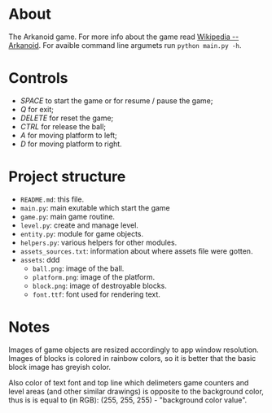 # About
The Arkanoid game. For more info about the game read 
[Wikipedia -- Arkanoid](https://en.wikipedia.org/wiki/Arkanoid).
For avaible command line argumets run `python main.py -h`.

# Controls
- *SPACE* to start the game or for resume / pause the game;
- *Q* for exit;
- *DELETE* for reset the game;
- *CTRL* for release the ball;
- *A* for moving platform to left;
- *D* for moving platform to right.

# Project structure
- `README.md`: this file.
- `main.py`: main exutable which start the game
- `game.py`: main game routine.
- `level.py`: create and manage level.
- `entity.py`: module for game objects.
- `helpers.py`: various helpers for other modules.
- `assets_sources.txt`: information about where assets file were gotten.
- `assets`: ddd
    + `ball.png`: image of the ball.
    + `platform.png`: image of the platform.
    + `block.png`: image of destroyable blocks.
    + `font.ttf`: font used for rendering text.

# Notes
Images of game objects are resized accordingly to app window resolution. Images
of blocks is colored in rainbow colors, so it is better that the basic block 
image has greyish color.

Also color of text font and top line which delimeters game counters and level
areas (and other similar drawings) is opposite to the background color, thus is
is equal to (in RGB): (255, 255, 255) - "background color value".
